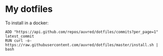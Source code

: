 # My dotfiles

To install in a docker:

```shell
ADD "https://api.github.com/repos/auvred/dotfiles/commits?per_page=1" latest_commit
RUN curl -o- https://raw.githubusercontent.com/auvred/dotfiles/master/install.sh | bash
```
